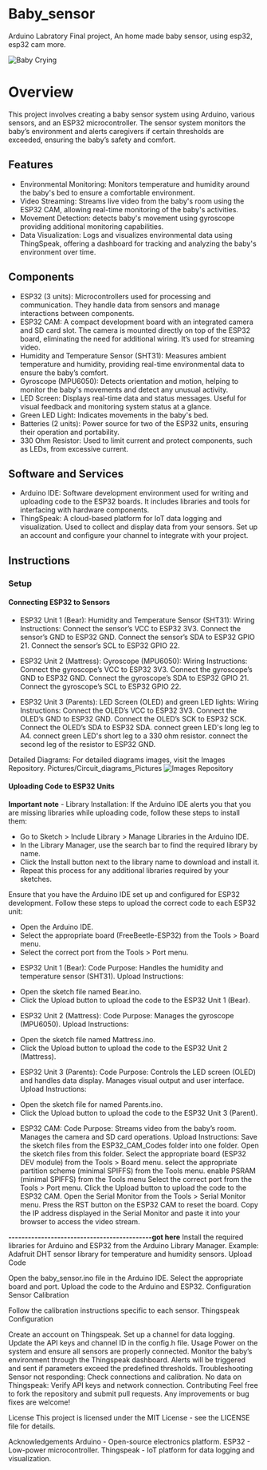 # Baby_sensor
Arduino Labratory Final project, An home made baby sensor, using esp32, esp32 cam more.

![Baby Crying](https://media.giphy.com/media/2Qs2hKWMvEzdu/giphy.gif)

# Overview
This project involves creating a baby sensor system using Arduino, various sensors, and an ESP32 microcontroller. The sensor system monitors the baby’s environment and alerts caregivers if certain thresholds are exceeded, ensuring the baby’s safety and comfort.

## Features
- Environmental Monitoring: Monitors temperature and humidity around the baby's bed to ensure a comfortable environment.
- Video Streaming: Streams live video from the baby's room using the ESP32 CAM, allowing real-time monitoring of the baby's activities.
- Movement Detection: detects baby's movement using gyroscope providing additional monitoring capabilities.
- Data Visualization: Logs and visualizes environmental data using ThingSpeak, offering a dashboard for tracking and analyzing the baby's environment over time.

## Components
- ESP32 (3 units): Microcontrollers used for processing and communication. They handle data from sensors and manage interactions between components.
- ESP32 CAM: A compact development board with an integrated camera and SD card slot. The camera is mounted directly on top of the ESP32 board, eliminating the need for additional wiring. It’s used for streaming video.
- Humidity and Temperature Sensor (SHT31): Measures ambient temperature and humidity, providing real-time environmental data to ensure the baby’s comfort.
- Gyroscope (MPU6050): Detects orientation and motion, helping to monitor the baby's movements and detect any unusual activity.
- LED Screen: Displays real-time data and status messages. Useful for visual feedback and monitoring system status at a glance.
- Green LED Light: Indicates movements in the baby's bed.
- Batteries (2 units): Power source for two of the ESP32 units, ensuring their operation and portability.
- 330 Ohm Resistor: Used to limit current and protect components, such as LEDs, from excessive current.

## Software and Services
- Arduino IDE: Software development environment used for writing and uploading code to the ESP32 boards. It includes libraries and tools for interfacing with hardware components.
- ThingSpeak: A cloud-based platform for IoT data logging and visualization. Used to collect and display data from your sensors. Set up an account and configure your channel to integrate with your project.

## Instructions
### Setup

#### Connecting ESP32 to Sensors
- ESP32 Unit 1 (Bear):
Humidity and Temperature Sensor (SHT31):
Wiring Instructions:
Connect the sensor’s VCC to ESP32 3V3.
Connect the sensor’s GND to ESP32 GND.
Connect the sensor’s SDA to ESP32 GPIO 21.
Connect the sensor’s SCL to ESP32 GPIO 22.

- ESP32 Unit 2 (Mattress):
Gyroscope (MPU6050):
Wiring Instructions:
Connect the gyroscope’s VCC to ESP32 3V3.
Connect the gyroscope’s GND to ESP32 GND.
Connect the gyroscope’s SDA to ESP32 GPIO 21.
Connect the gyroscope’s SCL to ESP32 GPIO 22.

- ESP32 Unit 3 (Parents):
LED Screen (OLED) and green LED lights: 
Wiring Instructions:
Connect the OLED’s VCC to ESP32 3V3.
Connect the OLED’s GND to ESP32 GND.
Connect the OLED’s SCK to ESP32 SCK.
Connect the OLED’s SDA to ESP32 SDA.
connect green LED's long leg to A4.
connect green LED's short leg to a 330 ohm resistor. 
connect the second leg of the resistor to ESP32 GND.

Detailed Diagrams:
For detailed diagrams images, visit the Images Repository. 
Pictures/Circuit_diagrams_Pictures
![Images Repository](Pictures/Circuit_diagrams_Pictures)

#### Uploading Code to ESP32 Units
**Important note** - Library Installation: If the Arduino IDE alerts you that you are missing libraries while uploading code, follow these steps to install them:
* Go to Sketch > Include Library > Manage Libraries in the Arduino IDE.
* In the Library Manager, use the search bar to find the required library by name.
* Click the Install button next to the library name to download and install it.
* Repeat this process for any additional libraries required by your sketches.

Ensure that you have the Arduino IDE set up and configured for ESP32 development. Follow these steps to upload the correct code to each ESP32 unit:
* Open the Arduino IDE.
* Select the appropriate board (FreeBeetle-ESP32) from the Tools > Board menu.
* Select the correct port from the Tools > Port menu.

- ESP32 Unit 1 (Bear):
Code Purpose: Handles the humidity and temperature sensor (SHT31).
Upload Instructions:
* Open the sketch file named Bear.ino.
* Click the Upload button to upload the code to the ESP32 Unit 1 (Bear).

- ESP32 Unit 2 (Mattress):
Code Purpose: Manages the gyroscope (MPU6050).
Upload Instructions:
* Open the sketch file named Mattress.ino.
* Click the Upload button to upload the code to the ESP32 Unit 2 (Mattress).

- ESP32 Unit 3 (Parents):
Code Purpose: Controls the LED screen (OLED) and handles data display. Manages visual output and user interface.
Upload Instructions:
* Open the sketch file for named Parents.ino.
* Click the Upload button to upload the code to the ESP32 Unit 3 (Parent).

- ESP32 CAM:
Code Purpose: Streams video from the baby’s room. Manages the camera and SD card operations.
Upload Instructions:
Save the sketch files from the ESP32_CAM_Codes folder into one folder.
Open the sketch files from this folder.
Select the appropriate board (ESP32 DEV module) from the Tools > Board menu.
select the appropriate partition scheme (minimal SPIFFS) from the Tools menu.
enable PSRAM (minimal SPIFFS) from the Tools menu
Select the correct port from the Tools > Port menu.
Click the Upload button to upload the code to the ESP32 CAM.
Open the Serial Monitor from the Tools > Serial Monitor menu.
Press the RST button on the ESP32 CAM to reset the board.
Copy the IP address displayed in the Serial Monitor and paste it into your browser to access the video stream.

**--------------------------------------------got here**
Install the required libraries for Arduino and ESP32 from the Arduino Library Manager.
Example: Adafruit DHT sensor library for temperature and humidity sensors. 
Upload Code

Open the baby_sensor.ino file in the Arduino IDE.
Select the appropriate board and port.
Upload the code to the Arduino and ESP32.
Configuration
Sensor Calibration

Follow the calibration instructions specific to each sensor.
Thingspeak Configuration

Create an account on Thingspeak.
Set up a channel for data logging.
Update the API keys and channel ID in the config.h file.
Usage
Power on the system and ensure all sensors are properly connected.
Monitor the baby’s environment through the Thingspeak dashboard.
Alerts will be triggered and sent if parameters exceed the predefined thresholds.
Troubleshooting
Sensor not responding: Check connections and calibration.
No data on Thingspeak: Verify API keys and network connection.
Contributing
Feel free to fork the repository and submit pull requests. Any improvements or bug fixes are welcome!

License
This project is licensed under the MIT License - see the LICENSE file for details.

Acknowledgements
Arduino - Open-source electronics platform.
ESP32 - Low-power microcontroller.
Thingspeak - IoT platform for data logging and visualization.
